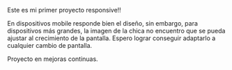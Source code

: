 Este es mi primer proyecto responsive!!

En dispositivos mobile responde bien el diseño, sin embargo, para dispositivos más grandes, la imagen de la chica no encuentro que se pueda ajustar al crecimiento de la pantalla.
Espero lograr conseguir adaptarlo a cualquier cambio de pantalla.

Proyecto en mejoras continuas.
